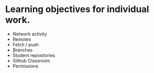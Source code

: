# Learning objectives for individual work.

* Network activity
* Remotes
* Fetch / push
* Branches
* Student repositories
* Github Classroom
* Permissions
